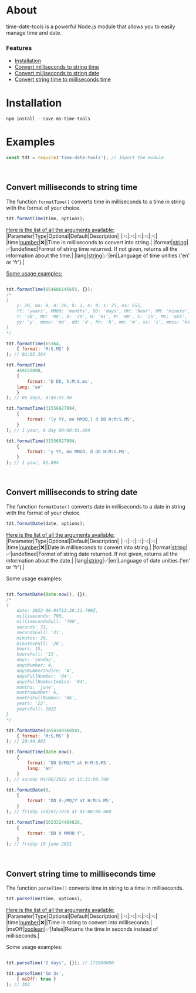 

# About

time-date-tools is a powerful Node.js module that allows you to easily manage time and date.

###  Features
* [Installation](https://github.com/joanc-04/time-date-tools/#installation)
* [Convert milliseconds to string time](https://github.com/joanc-04/time-date-tools/#installation)
* [Convert milliseconds to string date](https://github.com/joanc-04/time-date-tools/#convert-milliseconds-to-string-date)
* [Convert string time to milliseconds time](https://github.com/joanc-04/time-date-tools/#convert-string-time-to-milliseconds-time)

# Installation
```
npm install --save ms-time-tools
```
# Examples
```js
const tdt = require('time-date-tools'); // Import the module
```
<br>

## Convert milliseconds to string time
The function `formatTime()` converts time in milliseconds to a time in string with the format of your choice.
```js
tdt.formatTime(time, options);
```
<u>Here is the list of all the arguments available:</u>
|Parameter|Type|Optional|Default|Description|
|:-:|:-:|:-:|:-:|:-:|
|time|[number](https://developer.mozilla.org/en-US/docs/Web/JavaScript/Reference/Global_Objects/Number)|❌||Time in milliseconds to convert into string.|
|format|[string](https://developer.mozilla.org/en-US/docs/Web/JavaScript/Reference/Global_Objects/String)|✅|undefined|Format of string time returned. If not given, returns all the information about the time.|
|lang|[string](https://developer.mozilla.org/en-US/docs/Web/JavaScript/Reference/Global_Objects/String)|✅|en|Language of time unities ('en' or 'fr').|

<u>Some usage examples:</u>


```js

tdt.formatTime(654686145655, {});
/*
{
    y: 20, mo: 8, d: 29, h: 1, m: 0, s: 25, ms: 655,
    YY: 'years', MMOO: 'months', DD: 'days', HH: 'hour', MM: 'minute', SS: seconds', MMSS: 'milliseconds',
    Y: '20', MO: '08', D: '29', H: '01', M: '00', S: '25', MS: '655',
    yy: 'y', mmoo: 'mo', dd: 'd', hh: 'h', mm: 'm', ss: 's', mmss: 'ms'
}
*/

tdt.formatTime(65364,
    { format: 'M:S.MS' }
); // 01:05.364

tdt.formatTime(
    449155098,
    {
        format: 'D DD, h:M:S.ms',
	lang: 'en'
    }
); // 05 days, 4:45:55.98

tdt.formatTime(31556927894,
    {
        format: '[y YY, mo MMOO,] d DD H:M:S.MS',
    }
); // 1 year, 0 day 00:00:01.894

tdt.formatTime(31556927894,
    {
        format: 'y YY, mo MMOO, d DD H:M:S.MS',
    }
); // 1 year, 01.894

```
<br>

## Convert milliseconds to string date
The function `formatDate()` converts date in milliseconds to a date in string with the format of your choice.
```js
tdt.formatDate(date, options);
```
<u>Here is the list of all the arguments available:</u>
|Parameter|Type|Optional|Default|Description|
|:-:|:-:|:-:|:-:|:-:|
|time|[number](https://developer.mozilla.org/en-US/docs/Web/JavaScript/Reference/Global_Objects/Number)|❌||Date in milliseconds to convert into string.|
|format|[string](https://developer.mozilla.org/en-US/docs/Web/JavaScript/Reference/Global_Objects/String)|✅|undefined|Format of string date returned. If not given, returns all the information about the date.|
|lang|[string](https://developer.mozilla.org/en-US/docs/Web/JavaScript/Reference/Global_Objects/String)|✅|en|Language of date unities ('en' or 'fr').|

Some usage examples:


```js

tdt.formatDate(Date.now(), {});
/*
{
    date: 2022-06-04T13:28:31.790Z,
    milliseconds: 790,
    millisecondsFull: '790',
    seconds: 31,
    secondsFull: '31',
    minutes: 28,
    minutesFull: '28',
    hours: 15,
    hoursFull: '15',
    days: 'sunday',
    daysNumber: 4,
    daysNumberIndice: '4',
    daysFullNumber: '04',
    daysFullNumberIndice: '04',
    months: 'june',
    monthsNumber: 6,
    monthsFullNumber: '06',
    years: '22',
    yearsFull: 2022
}
*/

tdt.formatDate(1654349360501,
    { format: 'M:S.MS' }
); // 29:44.883

tdt.formatTime(Date.now(),
    {
        format: 'DD D/MO/Y at H:M:S.MS',
        lang: 'en'
    }
); // sunday 04/06/2022 at 15:31:00.760

tdt.formatDate(0,
    {
        format: 'DD d-/MO/Y at H:M:S.MS',
    }
); // friday 1nd/01/1970 at 01:00:00.000

tdt.formatTime(1623324464826,
    {
        format: 'DD d MMOO Y',
    }
); // friday 10 june 2021

```
<br>

## Convert string time to milliseconds time
The function `parseTime()` converts time in string to a time in milliseconds.
```js
tdt.parseTime(time, options);
```
<u>Here is the list of all the arguments available:</u>
|Parameter|Type|Optional|Default|Description|
|:-:|:-:|:-:|:-:|:-:|
|time|[number](https://developer.mozilla.org/en-US/docs/Web/JavaScript/Reference/Global_Objects/Number)|❌||Time in string to convert into milliseconds.|
|msOff|[boolean](https://developer.mozilla.org/en-US/docs/Web/JavaScript/Reference/Global_Objects/String)|✅|false|Returns the time in seconds instead of milliseconds.|

Some usage examples:


```js

tdt.parseTime('2 days', {}); // 172800000

tdt.parseTime('5m 3s',
    { msOff: true }
); // 303

```
